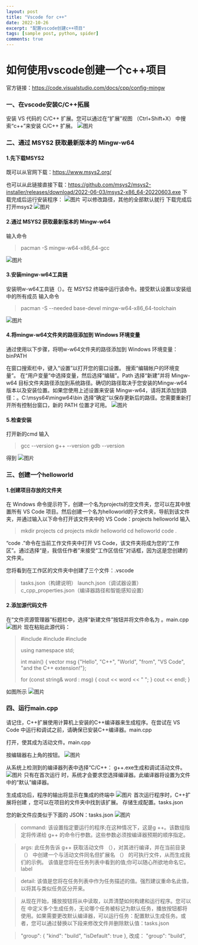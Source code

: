 ```yaml
---
layout: post
title: "Vscode for c++"
date: 2022-10-26
excerpt: "配置vscode创建c++项目"
tags: [sample post, python, spider]
comments: true
---
```


# 如何使用vscode创建一个c++项目
官方链接：<https://code.visualstudio.com/docs/cpp/config-mingw>
### 一、在vscode安装C/C++拓展

安装 VS 代码的 C/C++ 扩展。您可以通过在“扩展”视图 （Ctrl+Shift+X） 中搜索“c++”来安装 C/C++ 扩展。
![图片](../assets/img/2022-10-27-vscode-cpp/1.png)
### 二、通过 MSYS2 获取最新版本的 Mingw-w64
#### 1.先下载MSYS2
既可以从官网下载：<https://www.msys2.org/>

也可以从此链接直接下载：<https://github.com/msys2/msys2-installer/releases/download/2022-06-03/msys2-x86_64-20220603.exe>
下载完成后运行安装程序：
![图片](../assets/img/2022-10-27-vscode-cpp/2.png)
可以修改路径，其他的全部默认就行
下载完成后打开msys2
![图片](../assets/img/2022-10-27-vscode-cpp/3.png)
#### 2.通过 MSYS2 获取最新版本的 Mingw-w64
输入命令
>pacman -S mingw-w64-x86_64-gcc

![图片](../assets/img/2022-10-27-vscode-cpp/4.png)
#### 3.安装mingw-w64工具链
安装明w-w64工具链（）。在 MSYS2 终端中运行该命令。接受默认设置以安装组中的所有成员
输入命令
>pacman -S --needed base-devel mingw-w64-x86_64-toolchain

![图片](../assets/img/2022-10-27-vscode-cpp/5.png)
#### 4.将mingw-w64文件夹的路径添加到 Windows 环境变量
通过使用以下步骤，将明w-w64文件夹的路径添加到 Windows 环境变量：binPATH

在窗口搜索栏中，键入“设置”以打开您的窗口设置。
搜索“编辑帐户的环境变量”。
在“用户变量”中选择变量，然后选择“编辑”。Path
选择“新建”并将 Mingw-w64 目标文件夹路径添加到系统路径。确切的路径取决于您安装的Mingw-w64版本以及安装位置。如果您使用上述设置来安装 Mingw-w64，请将其添加到路径：。C:\msys64\mingw64\bin
选择“确定”以保存更新后的路径。您需要重新打开所有控制台窗口，新的 PATH 位置才可用。
![图片](../assets/img/2022-10-27-vscode-cpp/6.png)
#### 5.检查安装
打开新的cmd
输入
>gcc --version
g++ --version
gdb --version

得到
![图片](../assets/img/2022-10-27-vscode-cpp/7.png)

### 三、创建一个helloworld

#### 1.创建项目存放的文件夹
在 Windows 命令提示符下，创建一个名为projects的空文件夹，您可以在其中放置所有 VS Code 项目。然后创建一个名为helloworld的子文件夹，导航到该文件夹，并通过输入以下命令打开该文件夹中的 VS Code：projects helloworld
输入
>mkdir projects
cd projects
mkdir helloworld
cd helloworld
code .

“code .”命令在当前工作文件夹中打开 VS Code，该文件夹将成为您的“工作区”。通过选择“是，我信任作者”来接受“工作区信任”对话框，因为这是您创建的文件夹。

您将看到在工作区的文件夹中创建了三个文件：.vscode

>tasks.json（构建说明）
launch.json（调试器设置）
c_cpp_properties.json（编译器路径和智能感知设置）

#### 2.添加源代码文件
在“文件资源管理器”标题栏中，选择“新建文件”按钮并将文件命名为 。main.cpp
![图片](../assets/img/2022-10-27-vscode-cpp/8.png)
现在粘贴此源代码：
>#include <iostream>
>#include <vector>
>#include <string>
>
>using namespace std;
>
>int main()
>{
>    vector<string> msg {"Hello", "C++", "World", "from",   "VS Code", "and the C++ extension!"};
>
>    for (const string& word : msg)
>    {
>        cout << word << " ";
>    }
>    cout << endl;
>}

如图所示
![图片](../assets/img/2022-10-27-vscode-cpp/9.png)

### 四、运行main.cpp
请记住，C++扩展使用计算机上安装的C++编译器来生成程序。在尝试在 VS Code 中运行和调试之前，请确保已安装C++编译器。main.cpp

打开，使其成为活动文件。main.cpp

按编辑器右上角的按钮。
![图片](../assets/img/2022-10-27-vscode-cpp/10.png)

从系统上检测到的编译器列表中选择“C/C++： g++.exe生成和调试活动文件。
![图片](../assets/img/2022-10-27-vscode-cpp/11.png)
只有在首次运行 时，系统才会要求您选择编译器。此编译器将设置为文件中的“默认”编译器。

生成成功后，程序的输出将显示在集成的终端中
![图片](../assets/img/2022-10-27-vscode-cpp/12.png)
首次运行程序时，C++扩展将创建 ，您可以在项目的文件夹中找到该扩展。 存储生成配置。tasks.json

您的新文件应类似于下面的 JSON：tasks.json
![图片](../assets/img/2022-10-27-vscode-cpp/13.png)

>command:
该设置指定要运行的程序;在这种情况下，这是g ++。该数组指定将传递给 g++ 的命令行参数。这些参数必须按编译器预期的顺序指定。

>args:
此任务告诉 g++ 获取活动文件 （），对其进行编译，并在当前目录 （） 中创建一个与活动文件同名但扩展名 （） 的可执行文件，从而生成我们的示例。
该值是您将在任务列表中看到的值;你可以随心所欲地命名它。label

>detail:
该值是您将在任务列表中作为任务描述的值。强烈建议重命名此值，以将其与类似任务区分开来。

>从现在开始，播放按钮将从中读取，以弄清楚如何构建和运行程序。您可以在 中定义多个生成任务，无论哪个任务被标记为默认任务，播放按钮都将使用。如果需要更改默认编译器，可以运行任务：配置默认生成任务。或者，您可以通过替换以下段来修改文件并删除默认值：tasks.json

>  "group": {
        "kind": "build",
        "isDefault": true
    },
改成：
    "group": "build",

